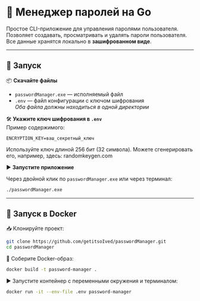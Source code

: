 # 🔐 Менеджер паролей на Go

Простое CLI-приложение для управления паролями пользователя. 
Позволяет создавать, просматривать и удалять пароли пользователя.
Все данные хранятся локально в **зашифрованном виде**.

---

## 🚀 Запуск

 📦 **Скачайте файлы**  
   - `passwordManager.exe` — исполняемый файл  
   - `.env` — файл конфигурации с ключом шифрования  
   *Оба файла должны находиться в одной директории*

 🛠 **Укажите ключ шифрования в `.env`**  
   Пример содержимого:

   ```env
   ENCRYPTION_KEY=ваш_секретный_ключ
   ```
Используйте ключ длиной 256 бит (32 символа).
Можете сгенерировать его, например, здесь: randomkeygen.com

▶️ **Запустите приложение**

Через двойной клик по `passwordManager.exe` или через терминал:  
```bash
./passwordManager.exe
```


---

## 🐳 Запуск в Docker

📥 Клонируйте проект:

``` bash
git clone https://github.com/getitsoIved/passwordManager.git
cd passwordManager
```

🔨 Соберите Docker-образ:

```bash
docker build -t password-manager .
```

▶️ Запустите контейнер с переменными окружения и терминалом:

```bash
docker run -it --env-file .env password-manager
```



